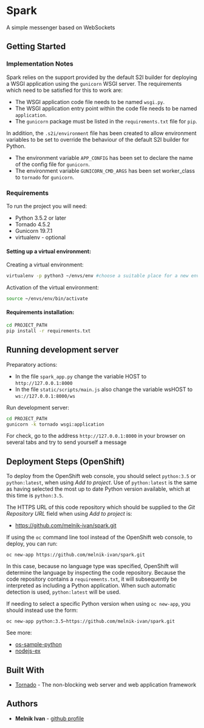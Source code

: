 # Spark

A simple messenger based on WebSockets

## Getting Started

### Implementation Notes

Spark relies on the support provided by the default S2I builder for deploying a WSGI application using the ``gunicorn`` WSGI server. The requirements which need to be satisfied for this to work are:

* The WSGI application code file needs to be named ``wsgi.py``.
* The WSGI application entry point within the code file needs to be named ``application``.
* The ``gunicorn`` package must be listed in the ``requirements.txt`` file for ``pip``.

In addition, the ``.s2i/environment`` file has been created to allow environment variables to be set to override the behaviour of the default S2I builder for Python.

* The environment variable ``APP_CONFIG`` has been set to declare the name of the config file for ``gunicorn``.
* The environment variable ``GUNICORN_CMD_ARGS`` has been set worker_class to ``tornado`` for ``gunicorn``.

### Requirements

To run the project you will need:
* Python 3.5.2 or later
* Tornado 4.5.2
* Gunicorn 19.7.1
* virtualenv - optional

#### Setting up a virtual environment:

Creating a virtual environment:

```bash
virtualenv -p python3 ~/envs/env #choose a suitable place for a new environment
```

Activation of the virtual environment:

```bash
source ~/envs/env/bin/activate
```
#### Requirements installation:
```bash
cd PROJECT_PATH
pip install -r requirements.txt
```

## Running development server
Preparatory actions:
* In the file `spark_app.py` change the variable HOST to `http://127.0.0.1:8000`
* In the file `static/scripts/main.js` also change the variable wsHOST to `ws://127.0.0.1:8000/ws`

Run development server:
```bash
cd PROJECT_PATH
gunicorn -k tornado wsgi:application
```
For check, go to the address `http://127.0.0.1:8000` in your browser on several tabs and try to send yourself a message

## Deployment Steps (OpenShift)

To deploy from the OpenShift web console, you should select ``python:3.5`` or ``python:latest``, when using _Add to project_. Use of ``python:latest`` is the same as having selected the most up to date Python version available, which at this time is ``python:3.5``.

The HTTPS URL of this code repository which should be supplied to the _Git Repository URL_ field when using _Add to project_ is:

* https://github.com/melnik-ivan/spark.git

If using the ``oc`` command line tool instead of the OpenShift web console, to deploy, you can run:

```
oc new-app https://github.com/melnik-ivan/spark.git
```

In this case, because no language type was specified, OpenShift will determine the language by inspecting the code repository. Because the code repository contains a ``requirements.txt``, it will subsequently be interpreted as including a Python application. When such automatic detection is used, ``python:latest`` will be used.

If needing to select a specific Python version when using ``oc new-app``, you should instead use the form:

```
oc new-app python:3.5~https://github.com/melnik-ivan/spark.git
```

See more:
* [os-sample-python](https://github.com/OpenShiftDemos/os-sample-python)
* [nodejs-ex](https://github.com/openshift/nodejs-ex)

## Built With

* [Tornado](http://www.tornadoweb.org/en/stable/) - The non-blocking web server and web application framework

## Authors

* **Melnik Ivan** - [github profile](https://github.com/melnik-ivan)
